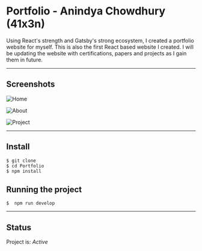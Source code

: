 # Portfolio - Anindya Chowdhury (41x3n)

Using React's strength and Gatsby's strong ecosystem, I created a portfolio website for myself. This is also the first React based website I created. I will be updating the website with certifications, papers and projects as I gain them in future.

---

## Screenshots
![Home](https://imgur.com/hOLAPAz.png)

![About](https://imgur.com/PPsylCz.png)

![Project](https://imgur.com/RlgMcWP.png)

---

## Install

    $ git clone
    $ cd Portfolio
    $ npm install

## Running the project

    $  npm run develop

---

## Status

Project is: _Active_
